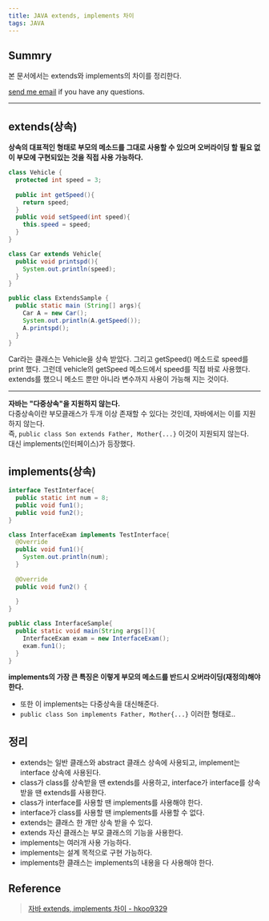 ```yaml
---
title: JAVA extends, implements 차이
tags: JAVA
---
```


## Summry  

본 문서에서는 extends와 implements의 차이를 정리한다.  

[send me email](mailto:jewel7492@gmail.com) if you have any questions.

<!--more-->

---

## extends(상속)

**상속의 대표적인 형태로 부모의 메소드를 그대로 사용할 수 있으며 오버라이딩 할 필요 없이 부모에 구현되있는 것을 직접 사용 가능하다.**  

```java
class Vehicle {
  protected int speed = 3;
  
  public int getSpeed(){
    return speed;
  }
  public void setSpeed(int speed){
    this.speed = speed;
  }
}

class Car extends Vehicle{
  public void printspd(){
    System.out.println(speed);
  }
}

public class ExtendsSample {
  public static main (String[] args){
    Car A = new Car();
    System.out.println(A.getSpeed());
    A.printspd();
  }
}
```
Car라는 클래스는 Vehicle을 상속 받았다. 그리고 getSpeed() 메소드로 speed를 print 했다.
그런데 vehicle의 getSpeed 메소드에서 speed를 직접 바로 사용했다. extends를 했으니 메소드 뿐만 아니라 변수까지 사용이 가능해 지는 것이다.  

---
**자바는 "다중상속"을 지원하지 않는다.**  
다중상속이란 부모클래스가 두개 이상 존재할 수 있다는 것인데, 자바에서는 이를 지원하지 않는다.  
즉, ```public class Son extends Father, Mother{...}``` 이것이 지원되지 않는다.  
대신 implements(인터페이스)가 등장했다.  

## implements(상속)

```java
interface TestInterface{
  public static int num = 8;
  public void fun1();
  public void fun2();
}

class InterfaceExam implements TestInterface{
  @Override
  public void fun1(){
    System.out.println(num);
  }
  
  @Override
  public void fun2() {
    
  }
}

public class InterfaceSample{
  public static void main(String args[]){
    InterfaceExam exam = new InterfaceExam();
    exam.fun1();
  }
}
```
**implements의 가장 큰 특징은 이렇게 부모의 메소드를 반드시 오버라이딩(재정의)해야 한다.**  

* 또한 이 implements는 다중상속을 대신해준다.
* ```public class Son implements Father, Mother{...}``` 이러한 형태로..

## 정리

* extends는 일반 클래스와 abstract 클래스 상속에 사용되고, implement는 interface 상속에 사용된다.
* class가 class를 상속받을 땐 extends를 사용하고, interface가 interface를 상속 받을 땐 extends를 사용한다.
* class가 interface를 사용할 땐 implements를 사용해야 한다.
* interface가 class를 사용할 땐 implements를 사용할 수 없다.
* extends는 클래스 한 개만 상속 받을 수 있다.
* extends 자신 클래스는 부모 클래스의 기능을 사용한다.
* implements는 여러개 사용 가능하다.
* implements는 설계 목적으로 구현 가능하다.
* implements한 클래스는 implements의 내용을 다 사용해야 한다.

## Reference

> [자바 extends, implements 차이 - hkoo9329](https://velog.io/@hkoo9329/%EC%9E%90%EB%B0%94-extends-implements-%EC%B0%A8%EC%9D%B4)  